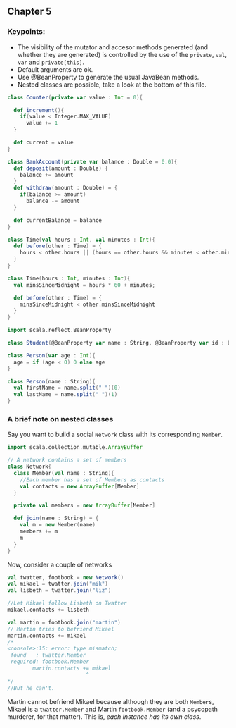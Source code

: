 ## Chapter 5

### Keypoints:
  * The visibility of the mutator and accesor methods generated (and whether they are generated) is controlled by the use of the `private`, `val`, `var` and `private[this]`.
  * Default arguments are ok.
  * Use @BeanProperty to generate the usual JavaBean methods.
  * Nested classes are possible, take a look at the bottom of this file.


```scala
class Counter(private var value : Int = 0){

  def increment(){
    if(value < Integer.MAX_VALUE)
      value += 1
  }

  def current = value  
}
```

```scala
class BankAccount(private var balance : Double = 0.0){
  def deposit(amount : Double) {
    balance += amount
  }
  def withdraw(amount : Double) = {
    if(balance >= amount)
      balance -= amount
  }

  def currentBalance = balance
}
```

```scala
class Time(val hours : Int, val minutes : Int){
  def before(other : Time) = {
    hours < other.hours || (hours == other.hours && minutes < other.minutes)
  }
}
```

```scala
class Time(hours : Int, minutes : Int){
  val minsSinceMidnight = hours * 60 + minutes;

  def before(other : Time) = {
    minsSinceMidnight < other.minsSinceMidnight
  }
}
```


```scala
import scala.reflect.BeanProperty

class Student(@BeanProperty var name : String, @BeanProperty var id : Long)
```

```scala
class Person(var age : Int){
  age = if (age < 0) 0 else age
}
```
```scala
class Person(name : String){
  val firstName = name.split(" ")(0)
  val lastName = name.split(" ")(1)
}
```

### A brief note on nested classes

Say you want to build a social `Network` class with its corresponding `Member`.

```scala
import scala.collection.mutable.ArrayBuffer

// A network contains a set of members
class Network{
  class Member(val name : String){
    //Each member has a set of Members as contacts
    val contacts = new ArrayBuffer[Member]
  }

  private val members = new ArrayBuffer[Member]

  def join(name : String) = {
    val m = new Member(name)
    members += m
    m
  }
}
```

Now, consider a couple of networks

```scala
val twatter, footbook = new Network()
val mikael = twatter.join("mik")
val lisbeth = twatter.join("liz")

//Let Mikael follow Lisbeth on Twatter
mikael.contacts += lisbeth

val martin = footbook.join("martin")
// Martin tries to befriend Mikael
martin.contacts += mikael
/*
<console>:15: error: type mismatch;
 found   : twatter.Member
 required: footbook.Member
 		martin.contacts += mikael
 						 ^
*/
//But he can't.
```

Martin cannot befriend Mikael because although they are both `Member`s, Mikael is a `twatter.Member` and Martin `footbook.Member` (and a psycopath murderer, for that matter). This is, *each instance has its own class*.
